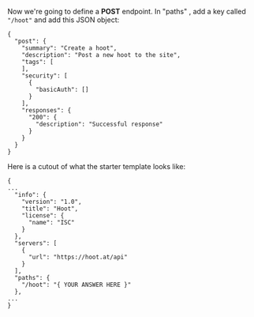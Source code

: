 Now we're going to define a **POST** endpoint. In "paths" , add a key called `"/hoot"` and add this JSON object:

```
{
  "post": {
    "summary": "Create a hoot",
    "description": "Post a new hoot to the site",
    "tags": [
    ],
    "security": [
      {
        "basicAuth": []
      }
    ],
    "responses": {
      "200": {
        "description": "Successful response"
      }
    }
  }
}
```

Here is a cutout of what the starter template looks like:

```
{
...
  "info": {
    "version": "1.0",
    "title": "Hoot",
    "license": {
      "name": "ISC"
    }
  },
  "servers": [
    {
      "url": "https://hoot.at/api"
    }
  ],
  "paths": {
    "/hoot": "{ YOUR ANSWER HERE }"
  },
...
}
```
